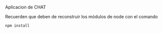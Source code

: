 Aplicacion de CHAT

Recuerden que deben de reconstruir los módulos de node con el comando

```
npm install
```
